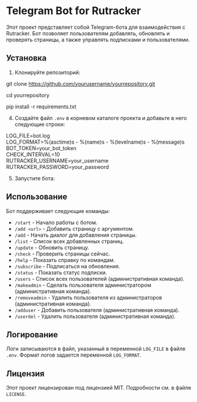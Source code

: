 # Telegram Bot for Rutracker

Этот проект представляет собой Telegram-бота для взаимодействия с Rutracker. Бот позволяет пользователям добавлять, обновлять и проверять страницы, а также управлять подписками и пользователями.

## Установка

1. Клонируйте репозиторий:

git clone https://github.com/yourusername/yourrepository.git

cd yourrepository

pip install -r requirements.txt

4. Создайте файл `.env` в корневом каталоге проекта и добавьте в него следующие строки:

LOG_FILE=bot.log\
LOG_FORMAT=%(asctime)s - %(name)s - %(levelname)s - %(message)s\
BOT_TOKEN=your_bot_token\
CHECK_INTERVAL=10\
RUTRACKER_USERNAME=your_username\
RUTRACKER_PASSWORD=your_password

5. Запустите бота:


## Использование

Бот поддерживает следующие команды:

- `/start` - Начало работы с ботом.
- `/add <url>` - Добавить страницу с аргументом.
- `/add` - Начать диалог для добавления страницы.
- `/list` - Список всех добавленных страниц.
- `/update` - Обновить страницу.
- `/check` - Проверить страницы сейчас.
- `/help` - Показать справку по командам.
- `/subscribe` - Подписаться на обновления.
- `/status` - Показать статус подписки.
- `/users` - Список всех пользователей (административная команда).
- `/makeadmin` - Сделать пользователя администратором (административная команда).
- `/removeadmin` - Удалить пользователя из администраторов (административная команда).
- `/adduser` - Добавить пользователя (административная команда).
- `/userdel` - Удалить пользователя (административная команда).

## Логирование

Логи записываются в файл, указанный в переменной `LOG_FILE` в файле `.env`. Формат логов задается переменной `LOG_FORMAT`.


## Лицензия

Этот проект лицензирован под лицензией MIT. Подробности см. в файле `LICENSE`.
